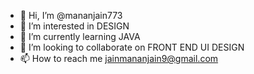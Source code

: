 - 👋 Hi, I’m @mananjain773
- 👀 I’m interested in DESIGN
- 🌱 I’m currently learning JAVA
- 💞️ I’m looking to collaborate on FRONT END UI DESIGN 
- 📫 How to reach me jainmananjain9@gmail.com

<!---
mananjain773/mananjain773 is a ✨ special ✨ repository because its `README.md` (this file) appears on your GitHub profile.
You can click the Preview link to take a look at your changes.
--->
